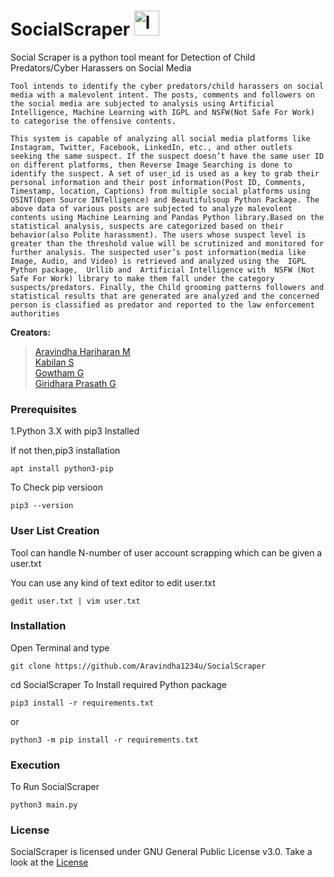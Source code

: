 # SocialScraper <img src="https://cdn3.iconfinder.com/data/icons/web-hosting-2-1/128/95-512.png" alt="logo" width="40" height="40"/>

Social Scraper is a python tool meant for Detection of Child Predators/Cyber Harassers on Social Media

```
Tool intends to identify the cyber predators/child harassers on social media with a malevolent intent. The posts, comments and followers on the social media are subjected to analysis using Artificial Intelligence, Machine Learning with IGPL and NSFW(Not Safe For Work) to categorise the offensive contents.

This system is capable of analyzing all social media platforms like Instagram, Twitter, Facebook, LinkedIn, etc., and other outlets seeking the same suspect. If the suspect doesn’t have the same user ID on different platforms, then Reverse Image Searching is done to identify the suspect. A set of user_id is used as a key to grab their personal information and their post information(Post ID, Comments, Timestamp, location, Captions) from multiple social platforms using ​ OSINT(Open Source INTelligence) and Beautifulsoup Python Package. The above data of various posts are subjected to analyze malevolent contents using Machine Learning and Pandas Python library.Based on the statistical analysis, suspects are categorized based on their behavior(also Polite harassment). The users whose suspect level is greater than the threshold value will be scrutinized and monitored for further analysis. The suspected user’s post information(media like Image, Audio, and Video) is retrieved and analyzed using the ​ IGPL Python package, ​ Urllib and ​ Artificial Intelligence with ​ NSFW (Not Safe For Work) library to make them fall under the category suspects/predators. Finally, the Child grooming patterns followers and statistical results that are generated are analyzed and the concerned person is classified as predator and reported to the law enforcement authorities
```

**Creators:**
> [Aravindha Hariharan M](https://github.com/Aravindha1234u)  
> [Kabilan S](https://github.com/kabilan1290)  
> [Gowtham G](https://github.com/Gowtham-18)  
> [Giridhara Prasath G](https://github.com/giridhar30)  



### Prerequisites
1.Python 3.X with pip3 Installed  

If not then,pip3 installation  
```
apt install python3-pip
```  
To Check pip versioon  
```
pip3 --version
```

### User List Creation
Tool can handle N-number of user account scrapping which can be given a user.txt

You can use any kind of text editor to edit user.txt
```
gedit user.txt | vim user.txt
```

### Installation
Open Terminal and type
```
git clone https://github.com/Aravindha1234u/SocialScraper
```
cd SocialScraper
To Install required Python package

```
pip3 install -r requirements.txt
```
or
```
python3 -m pip install -r requirements.txt
```

### Execution
To Run SocialScraper
```
python3 main.py
```

### License
SocialScraper is licensed under GNU General Public License v3.0. Take a look at the [License](https://github.com/Aravindha1234u/SocialScraper/blob/master/LICENSE)
